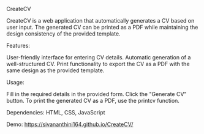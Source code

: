 CreateCV

CreateCV is a web application that automatically generates a CV based on user input. The generated CV can be printed as a PDF while maintaining the design consistency of the provided template.

Features:

User-friendly interface for entering CV details.
Automatic generation of a well-structured CV.
Print functionality to export the CV as a PDF with the same design as the provided template.

Usage:

Fill in the required details in the provided form.
Click the "Generate CV" button.
To print the generated CV as a PDF, use the printcv function.

Dependencies:
HTML,
CSS,
JavaScript


Demo: https://sivananthini164.github.io/CreateCV/
